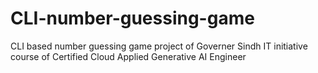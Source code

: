 # CLI-number-guessing-game
CLI based number guessing game project of Governer Sindh IT initiative course of Certified Cloud Applied Generative AI Engineer 
